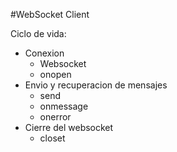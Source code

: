 #WebSocket Client   

Ciclo de vida:

* Conexion
    * Websocket
    * onopen
* Envio y recuperacion de mensajes
    * send
    * onmessage
    * onerror
* Cierre del websocket
    * closet
